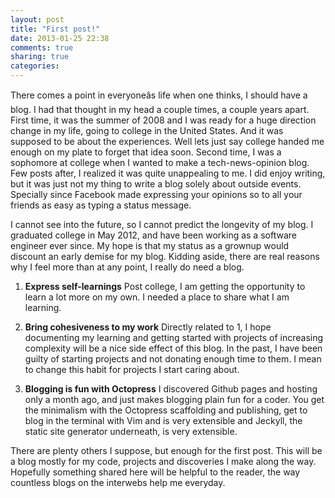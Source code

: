 ```yaml
---
layout: post
title: "First post!"
date: 2013-01-25 22:38
comments: true
sharing: true
categories: 
---
```



There comes a point in everyoneâs life when one thinks, I should have a blog. I had that thought in my head a couple times, a couple years apart. First time, it was the summer of 2008 and I was ready for a huge direction change in my life, going to college in the United States. And it was supposed to be about the experiences. Well lets just say college handed me enough on my plate to forget that idea soon. Second time, I was a sophomore at college when I wanted to make a tech-news-opinion blog. Few posts after, I realized it was quite unappealing to me. I did enjoy writing, but it was just not my thing to write a blog solely about outside events. Specially since Facebook made expressing your opinions so to all your friends as easy as typing a status message.

I cannot see into the future, so I cannot predict the longevity of my blog. I graduated college in May 2012, and have been working as a software engineer ever since. My hope is that my status as a grownup would discount an early demise for my blog. Kidding aside, there are real reasons why I feel more than at any point, I really do need a blog. 

 1. **Express self-learnings** Post college, I am getting the opportunity to learn a lot more on my own. I needed a place to share what I am learning.

<!--more-->

 2. **Bring cohesiveness to my work** 
Directly related to 1, I hope documenting my learning and getting started with projects of increasing complexity will be a nice side effect of this blog. In the past, I have been guilty of starting projects and not donating enough time to them. I mean to change this habit for projects I start caring about.

 3. **Blogging is fun with Octopress** I discovered Github pages and hosting only a month ago, and just makes blogging plain fun for a coder. You get the minimalism with the Octopress scaffolding and publishing, get to blog in the terminal with Vim and is very extensible and Jeckyll, the static site generator underneath, is very extensible. 

There are plenty others I suppose, but enough for the first post. This will be a blog mostly for my code, projects and discoveries I make along the way. Hopefully something shared here will be helpful to the reader, the way countless blogs on the interwebs help me everyday.


